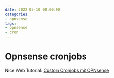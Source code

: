 ```yaml
--- 
date: 2022-05-10 00:00:00
categories: 
- opnsense
tags: 
- opnsense
- cron
---
```

# Opnsense cronjobs

Nice Web Tutorial:
<a href="https://www.kuerbis.org/2022/02/kurztipp-custom-cronjobs-mit-opnsense/">Custom Cronjobs mit OPNsense

 
